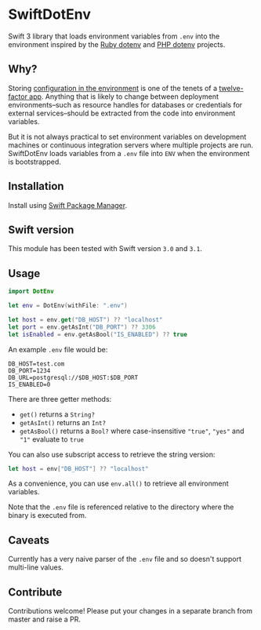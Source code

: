 # SwiftDotEnv

Swift 3 library that loads environment variables from `.env` into the environment inspired by the [Ruby dotenv][1] and [PHP dotenv][2] projects.

[1]: https://github.com/bkeepers/dotenv
[2]: https://github.com/vlucas/phpdotenv

## Why?

Storing [configuration in the environment](http://12factor.net/config) is one of the tenets of a [twelve-factor app](http://12factor.net). Anything that is likely to change between deployment environments–such as resource handles for databases or credentials for external services–should be extracted from the code into environment variables.

But it is not always practical to set environment variables on development machines or continuous integration servers where multiple projects are run. SwiftDotEnv loads variables from a `.env` file into `ENV` when the environment is bootstrapped.

## Installation

Install using [Swift Package Manager](https://swift.org/package-manager/).

## Swift version

This module has been tested with Swift version `3.0` and `3.1`.

## Usage

```swift
import DotEnv

let env = DotEnv(withFile: ".env")

let host = env.get("DB_HOST") ?? "localhost"
let port = env.getAsInt("DB_PORT") ?? 3306
let isEnabled = env.getAsBool("IS_ENABLED") ?? true
```

An example `.env` file would be:

```
DB_HOST=test.com
DB_PORT=1234
DB_URL=postgresql://$DB_HOST:$DB_PORT
IS_ENABLED=0
```

There are three getter methods: 

* `get()` returns a `String?`
* `getAsInt()` returns an `Int?`
* `getAsBool()` returns a `Bool?` where case-insensitive `"true"`, `"yes"` and `"1"` evaluate to `true`

You can also use subscript access to retrieve the string version:

```swift
let host = env["DB_HOST"] ?? "localhost"
```

As a convenience, you can use `env.all()` to retrieve all environment variables.

Note that the `.env` file is referenced relative to the directory where the binary is executed from.


## Caveats

Currently has a very naive parser of the `.env` file and so doesn't support multi-line values.


## Contribute

Contributions welcome! Please put your changes in a separate branch from master and raise a PR.
